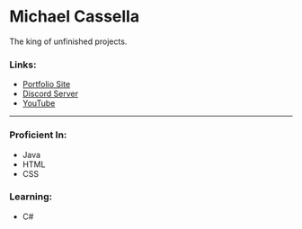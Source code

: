 
# Michael Cassella


The king of unfinished projects.


### Links:


- [Portfolio Site](https://michaelcassella.github.io/)
- [Discord Server](https://discord.gg/3A9jKFsCzK)
- [YouTube](https://www.youtube.com/channel/UCSXA3l4LSxeDuPfR5FP-Q_g)


<hr/>


### Proficient In:


  - Java
  - HTML
  - CSS


### Learning:


  - C#
